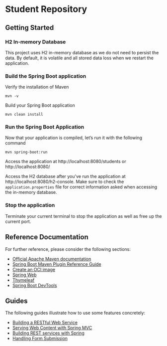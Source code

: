 # Student Repository

## Getting Started



### H2 In-memory Database

This project uses H2 in-memory database as we do not need to persist the data. By default, it is volatile and all stored data loss when we restart the application.

### Build the Spring Boot application

Verify the installation of Maven

```
mvn -v
```

Build your Spring Boot application

```
mvn clean install
```

### Run the Spring Boot Application

Now that your application is compiled, let’s run it with the following command

```
mvn spring-boot:run
```

Access the application at http://localhost:8080/students or  http://localhost:8080/

Access the H2 database after you've run the application at http://localhost:8080/h2-console. Make sure to check the `application.properties` file for correct information asked when accessing the in-memory database.

### Stop the application

Terminate your current terminal to stop the application as well as free up the current port.

## Reference Documentation
For further reference, please consider the following sections:

* [Official Apache Maven documentation](https://maven.apache.org/guides/index.html)
* [Spring Boot Maven Plugin Reference Guide](https://docs.spring.io/spring-boot/docs/2.7.5/maven-plugin/reference/html/)
* [Create an OCI image](https://docs.spring.io/spring-boot/docs/2.7.5/maven-plugin/reference/html/#build-image)
* [Spring Web](https://docs.spring.io/spring-boot/docs/2.7.5/reference/htmlsingle/#web)
* [Thymeleaf](https://docs.spring.io/spring-boot/docs/2.7.5/reference/htmlsingle/#web.servlet.spring-mvc.template-engines)
* [Spring Boot DevTools](https://docs.spring.io/spring-boot/docs/2.7.5/reference/htmlsingle/#using.devtools)

## Guides
The following guides illustrate how to use some features concretely:

* [Building a RESTful Web Service](https://spring.io/guides/gs/rest-service/)
* [Serving Web Content with Spring MVC](https://spring.io/guides/gs/serving-web-content/)
* [Building REST services with Spring](https://spring.io/guides/tutorials/rest/)
* [Handling Form Submission](https://spring.io/guides/gs/handling-form-submission/)
